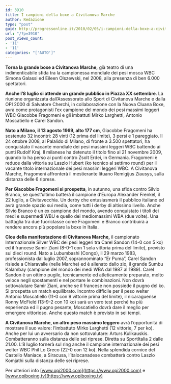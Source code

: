 ```yaml
---
id: 3910
title: I campioni della boxe a Civitanova Marche
author: Redazione
type: "post"
guid: http://progressonline.it/2010/02/05/i-campioni-della-boxe-a-civitanova-marche/
url: "/?p=3910"
post_views_count:
- '11'
- '11'
categories: "['AUTO']"
---
```


**Torna la grande boxe a Civitanova Marche,** già teatro di una indimenticabile sfida tra la campionessa mondiale dei pesi mosca WBC Simona Galassi ed Eileen Olszewski, nel 2008, alla presenza di ben 6.000 spettatori.

**Anche l’8 luglio si attende un grande pubblico in Piazza XX settembre**. La riunione organizzata dall’Assessorato allo Sport di Civitanova Marche e dalla OPI 2000 di Salvatore Cherchi, in collaborazione con la Nuova Cluana Boxe, avrà come protagonisti l’ex campione del mondo dei pesi massimi leggeri WBC Giacobbe Fragomeni e gli imbattuti Mirko Larghetti, Antonio Moscatiello e Carel Sandon.

**Nato a Milano, il 13 agosto 1969, alto 177 cm**, Giacobbe Fragomeni ha sostenuto 32 incontri: 28 vinti (12 prima del limite), 3 persi e 1 pareggiato. Il 24 ottobre 2008, al Palalido di Milano, di fronte a 3.500 spettatori, ha conquistato il vacante mondiale dei pesi massimi leggeri WBC battendo ai punti Rudolf Kraj. Il milanese ha detenuto il titolo fino al 21 novembre 2009, quando lo ha perso ai punti contro Zsolt Erdei, in Germania. Fragomeni è reduce dalla vittoria su Laszlo Hubert (ko tecnico al settimo round) per il vacante titolo internazionale dei pesi massimi leggeri WBC. A Civitanova Marche, Fragomeni affronterà il mestierante lituano Remigijus Ziausys, sulla distanza delle 6 riprese.

**Per Giacobbe Fragomeni si prospetta**, in autunno, una sfida contro Silvio Branco, se quest’ultimo batterà il campione d’Europa Alexander Frenkel, il 22 luglio, a Civitavecchia. Un derby che entusiasmerà il pubblico italiano ed avrà grande spazio sui media, come tutti i derby di altissimo livello. Anche Silvio Branco è un ex campione del mondo, avendo conquistato i titoli dei medi e supermedi WBU e quello dei mediomassimi WBA (due volte). Una battaglia tra due fuoriclasse come Fragomeni e Branco contribuirà a rendere ancora più popolare la boxe in Italia.

**Clou della manifestazione di Civitanova Marche,** il campionato Internazionale Silver WBC dei pesi leggeri tra Carel Sandon (14-0 con 5 ko) ed il francese Samir Ziani (8-0-1 con 1 sola vittoria prima del limite), previsto sui dieci round. Nato a Lubumbashi (Congo), il 29 marzo 1983, professionista dal luglio 2007, soprannominato “Er Puma”, Carel Sandon risiede a Chiaravalle (nelle Marche) ed è allenato dallo zio, il grande Sumbu Kalambay (campione del mondo dei medi WBA dal 1987 al 1989). Carel Sandon è un ottimo pugile, tecnicamente ed atleticamente preparato, molto veloce negli spostamenti e nel portare le combinazioni. Non dovrà sottovalutare Samir Ziani, anche se il francese non possiede il pugno del ko. Si prospetta un match equilibrato. Incontro difficile per il peso welter Antonio Moscatiello (11-0 con 9 vittorie prima del limite), il nicaraguense Ronny McField (13-9-2 con 10 ko) sarà un vero test perché ha più esperienza ed il pugno pesante, Moscatiello dovrà dare il meglio per emergere vittorioso. Anche questo match è previsto in sei tempi.

**A Civitanova Marche, un altro peso massimo leggero** avrà l’opportunità di mostrare il suo valore: l’imbattuto Mirko Larghetti (12 vittorie, 7 per ko). Anche per lui un avversario da non sottovalutare: Arturs Kulikauskis. Combatteranno sulla distanza delle sei riprese. Diretta su SportItalia 2 dalle 21.00. L’8 luglio tornerà sul ring anche il campione internazionale dei pesi welter WBC Phil Lo Greco (22-0 con 12 ko). Nella splendida cornice del Castello Maniace, a Siracusa, l’italocanadese combatterà contro Laszlo Komjathi sulla distanza delle sei riprese.

Per ulteriori info [www.opi2000.com](https://www.opi2000.com) e [www.opiboxing.tv](https://www.opiboxing.tv)
